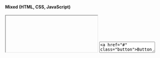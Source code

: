 #### Mixed (HTML, CSS, JavaScript)

<iframe class="code-preview" height="120px"></iframe>
<textarea class="code-editor" name="code">
<a href="#" class="button">Button</a>
<a href="#" class="button is-primary">Button</a>
<a href="#" class="button is-secondary">Button</a>
<a href="#" class="button is-outline">Button</a>
<a href="#" class="button is-ghost">Button</a>
<style>
html {
  font-size: 62.5%;
}
body {
  font-size: 10px;
  font-family: Tahoma, Geneva, sans-serif;
  font-family: var(--text-body-font);
  color: #383838;
  color: var(--text-body-color);
}
</style>
<script>
  function previewCode() {
    let codePreview = document.querySelectorAll(".code-preview");
    let preview =  codePreview[i].contentDocument;
    preview.open();
    preview.write(editor.getValue());
    preview.close();
  }
</script>
</textarea>